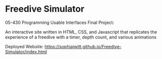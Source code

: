 # Freedive Simulator

05-430 Programming Usable Interfaces Final Project: 

An interactive site written in HTML, CSS, and Javascript that replicates the experience of a freedive with a timer, depth count, and various animations 

Deployed Website: https://sophiajwitt.github.io/Freedive-Simulator/index.html
